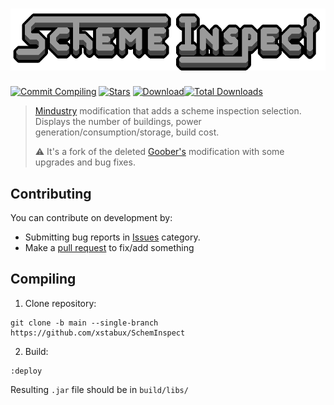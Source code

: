 # ![img.png](img.png)
[![Commit Compiling](https://github.com/MEEPofFaith/prog-mats-java/workflows/Commit%20Test/badge.svg)](https://github.com/MEEPofFaith/prog-mats-java/actions/workflows/Commit.yml)
[![Stars](https://img.shields.io/github/stars/xstabux/SchemInspect?color=7289da&label=⭐️%20Please%20Star%20SchemeInspect%21)](https://github.com/xstabux/SchemInspect)
[![Download](https://img.shields.io/github/v/release/xstabux/SchemInspect?color=6aa84f&include_prereleases&label=Latest%20version&logo=github&logoColor=white&)](https://github.com/xstabux/SchemInspect/releases)[![Total Downloads](https://img.shields.io/github/downloads/xstabux/SchemInspect/total?color=7289da&label&logo=docusign&logoColor=white)](https://github.com/xstabux/SchemInspect/releases)

> [Mindustry](https://github.com/Anuken/Mindustry) modification that adds a scheme inspection selection. Displays the number of buildings, power generation/consumption/storage, build cost.
> 
> ⚠️ It's a fork of the deleted [Goober's](https://github.com/Goobrr) modification with some upgrades and bug fixes. 

## Contributing

You can contribute on development by:

* Submitting bug reports in [Issues](https://github.com/xstabux/SchemInspect/issues) category.
* Make a [pull request](https://github.com/xstabux/SchemInspect/pulls) to fix/add something

## Compiling

1. Clone repository:
```
git clone -b main --single-branch https://github.com/xstabux/SchemInspect
```
2. Build:
```
:deploy
```
Resulting `.jar` file should be in `build/libs/`